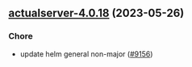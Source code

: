 

## [actualserver-4.0.18](https://github.com/truecharts/charts/compare/actualserver-4.0.17...actualserver-4.0.18) (2023-05-26)

### Chore

- update helm general non-major ([#9156](https://github.com/truecharts/charts/issues/9156))
  
  